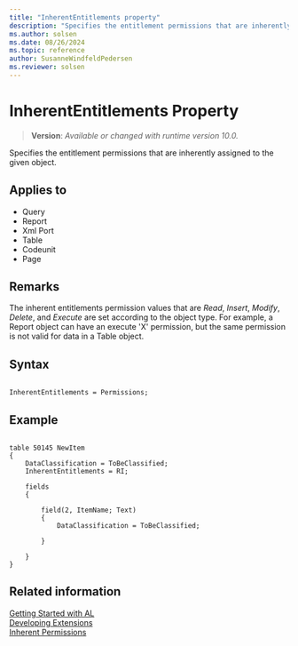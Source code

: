 ```yaml
---
title: "InherentEntitlements property"
description: "Specifies the entitlement permissions that are inherently assigned to the given object."
ms.author: solsen
ms.date: 08/26/2024
ms.topic: reference
author: SusanneWindfeldPedersen
ms.reviewer: solsen
---
```

[//]: # (START>DO_NOT_EDIT)
[//]: # (IMPORTANT:Do not edit any of the content between here and the END>DO_NOT_EDIT.)
[//]: # (Any modifications should be made in the .xml files in the ModernDev repo.)
# InherentEntitlements Property
> **Version**: _Available or changed with runtime version 10.0._

Specifies the entitlement permissions that are inherently assigned to the given object.

## Applies to
-   Query
-   Report
-   Xml Port
-   Table
-   Codeunit
-   Page

[//]: # (IMPORTANT: END>DO_NOT_EDIT)


## Remarks

The inherent entitlements permission values that are *Read*, *Insert*, *Modify*, *Delete*, and *Execute* are set according to the object type. For example, a Report object can have an execute 'X' permission, but the same permission is not valid for data in a Table object.

## Syntax 

```AL

InherentEntitlements = Permissions;

```

## Example 

```AL

table 50145 NewItem
{
    DataClassification = ToBeClassified;
    InherentEntitlements = RI;
   
    fields
    {
        
        field(2, ItemName; Text)    
        {
            DataClassification = ToBeClassified;
        
        }  

    }
}
```

## Related information  
[Getting Started with AL](../devenv-get-started.md)  
[Developing Extensions](../devenv-dev-overview.md)  
[Inherent Permissions](../devenv-inherent-permissions.md)  

